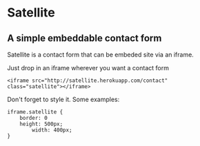 # Satellite

## A simple embeddable contact form

Satellite is a contact form that can be embeded site via an iframe.

Just drop in an iframe wherever you want a contact form

    <iframe src="http://satellite.herokuapp.com/contact" class="satellite"></iframe>

Don't forget to style it. Some examples:

    iframe.satellite {
    	border: 0
    	height: 500px;
			width: 400px;
    }